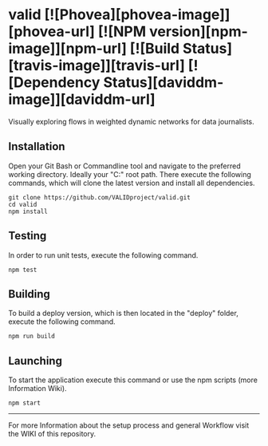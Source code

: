 valid [![Phovea][phovea-image]][phovea-url] [![NPM version][npm-image]][npm-url] [![Build Status][travis-image]][travis-url] [![Dependency Status][daviddm-image]][daviddm-url]
=====================

Visually exploring flows in weighted dynamic networks for data journalists.

Installation
------------
Open your Git Bash or Commandline tool and navigate to the preferred working directory. Ideally your "C:\" root path.
There execute the following commands, which will clone the latest version and install all dependencies.

```
git clone https://github.com/VALIDproject/valid.git
cd valid
npm install
```

Testing
-------
In order to run unit tests, execute the following command.

```
npm test
```

Building
--------
To build a deploy version, which is then located in the "deploy" folder, execute the following command.

```
npm run build
```

Launching
---------
To start the application execute this command or use the npm scripts (more Information Wiki).

```
npm start
```

***
For more Information about the setup process and general Workflow visit the WIKI of this repository.
